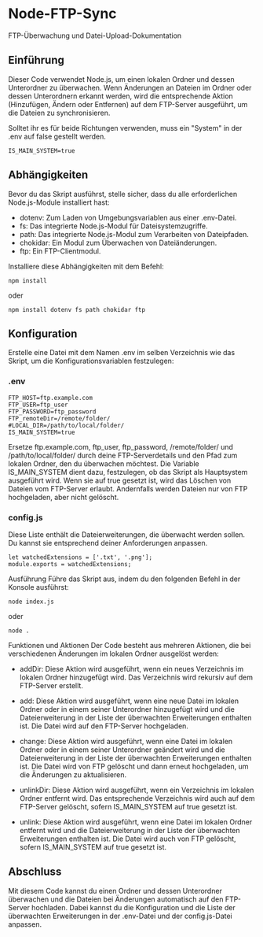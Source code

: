 # Node-FTP-Sync

FTP-Überwachung und Datei-Upload-Dokumentation

## Einführung
Dieser Code verwendet Node.js, um einen lokalen Ordner und dessen Unterordner zu überwachen. 
Wenn Änderungen an Dateien im Ordner oder dessen Unterordnern erkannt werden, wird die entsprechende Aktion (Hinzufügen, Ändern oder Entfernen) auf dem FTP-Server ausgeführt, um die Dateien zu synchronisieren.

Solltet ihr es für beide Richtungen verwenden, muss ein "System" in der .env auf false gestellt werden.

```
IS_MAIN_SYSTEM=true

```

## Abhängigkeiten
Bevor du das Skript ausführst, stelle sicher, dass du alle erforderlichen Node.js-Module installiert hast:

- dotenv: Zum Laden von Umgebungsvariablen aus einer .env-Datei.
- fs: Das integrierte Node.js-Modul für Dateisystemzugriffe.
- path: Das integrierte Node.js-Modul zum Verarbeiten von Dateipfaden.
- chokidar: Ein Modul zum Überwachen von Dateiänderungen.
- ftp: Ein FTP-Clientmodul.

Installiere diese Abhängigkeiten mit dem Befehl:

```
npm install 
```
oder
```
npm install dotenv fs path chokidar ftp
```



## Konfiguration
Erstelle eine Datei mit dem Namen .env im selben Verzeichnis wie das Skript, um die Konfigurationsvariablen festzulegen:

### .env
```
FTP_HOST=ftp.example.com
FTP_USER=ftp_user
FTP_PASSWORD=ftp_password
FTP_remoteDir=/remote/folder/
#LOCAL_DIR=/path/to/local/folder/
IS_MAIN_SYSTEM=true
```

Ersetze ftp.example.com, ftp_user, ftp_password, /remote/folder/ und /path/to/local/folder/ durch deine FTP-Serverdetails und den Pfad zum lokalen Ordner, den du überwachen möchtest. 
Die Variable IS_MAIN_SYSTEM dient dazu, festzulegen, ob das Skript als Hauptsystem ausgeführt wird. 
Wenn sie auf true gesetzt ist, wird das Löschen von Dateien vom FTP-Server erlaubt. 
Andernfalls werden Dateien nur von FTP hochgeladen, aber nicht gelöscht.

### config.js
Diese Liste enthält die Dateierweiterungen, die überwacht werden sollen. Du kannst sie entsprechend deiner Anforderungen anpassen.

```
let watchedExtensions = ['.txt', '.png'];
module.exports = watchedExtensions;
```

Ausführung
Führe das Skript aus, indem du den folgenden Befehl in der Konsole ausführst:

```
node index.js
```

oder

```
node .
```

Funktionen und Aktionen
Der Code besteht aus mehreren Aktionen, die bei verschiedenen Änderungen im lokalen Ordner ausgelöst werden:

+ addDir: Diese Aktion wird ausgeführt, wenn ein neues Verzeichnis im lokalen Ordner hinzugefügt wird. Das Verzeichnis wird rekursiv auf dem FTP-Server erstellt.

+ add: Diese Aktion wird ausgeführt, wenn eine neue Datei im lokalen Ordner oder in einem seiner Unterordner hinzugefügt wird und die Dateierweiterung in der Liste der überwachten Erweiterungen enthalten ist. Die Datei wird auf den FTP-Server hochgeladen.

+ change: Diese Aktion wird ausgeführt, wenn eine Datei im lokalen Ordner oder in einem seiner Unterordner geändert wird und die Dateierweiterung in der Liste der überwachten Erweiterungen enthalten ist. Die Datei wird von FTP gelöscht und dann erneut hochgeladen, um die Änderungen zu aktualisieren.

+ unlinkDir: Diese Aktion wird ausgeführt, wenn ein Verzeichnis im lokalen Ordner entfernt wird. Das entsprechende Verzeichnis wird auch auf dem FTP-Server gelöscht, sofern IS_MAIN_SYSTEM auf true gesetzt ist.

+ unlink: Diese Aktion wird ausgeführt, wenn eine Datei im lokalen Ordner entfernt wird und die Dateierweiterung in der Liste der überwachten Erweiterungen enthalten ist. Die Datei wird auch von FTP gelöscht, sofern IS_MAIN_SYSTEM auf true gesetzt ist.

## Abschluss
Mit diesem Code kannst du einen Ordner und dessen Unterordner überwachen und die Dateien bei Änderungen automatisch auf den FTP-Server hochladen. 
Dabei kannst du die Konfiguration und die Liste der überwachten Erweiterungen in der .env-Datei und der config.js-Datei anpassen.
